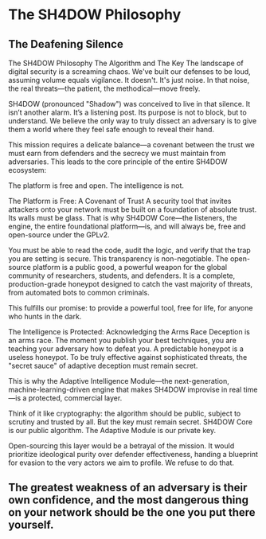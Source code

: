 # The SH4DOW Philosophy
## The Deafening Silence


The SH4DOW Philosophy
The Algorithm and The Key
The landscape of digital security is a screaming chaos. We've built our defenses to be loud, assuming volume equals vigilance. It doesn't. It's just noise. In that noise, the real threats—the patient, the methodical—move freely.

SH4DOW (pronounced "Shadow") was conceived to live in that silence. It isn’t another alarm. It’s a listening post. Its purpose is not to block, but to understand. We believe the only way to truly dissect an adversary is to give them a world where they feel safe enough to reveal their hand.

This mission requires a delicate balance—a covenant between the trust we must earn from defenders and the secrecy we must maintain from adversaries. This leads to the core principle of the entire SH4DOW ecosystem:

The platform is free and open. The intelligence is not.

The Platform is Free: A Covenant of Trust
A security tool that invites attackers onto your network must be built on a foundation of absolute trust. Its walls must be glass. That is why SH4DOW Core—the listeners, the engine, the entire foundational platform—is, and will always be, free and open-source under the GPLv2.

You must be able to read the code, audit the logic, and verify that the trap you are setting is secure. This transparency is non-negotiable. The open-source platform is a public good, a powerful weapon for the global community of researchers, students, and defenders. It is a complete, production-grade honeypot designed to catch the vast majority of threats, from automated bots to common criminals.

This fulfills our promise: to provide a powerful tool, free for life, for anyone who hunts in the dark.

The Intelligence is Protected: Acknowledging the Arms Race
Deception is an arms race. The moment you publish your best techniques, you are teaching your adversary how to defeat you. A predictable honeypot is a useless honeypot. To be truly effective against sophisticated threats, the "secret sauce" of adaptive deception must remain secret.

This is why the Adaptive Intelligence Module—the next-generation, machine-learning-driven engine that makes SH4DOW improvise in real time—is a protected, commercial layer.

Think of it like cryptography: the algorithm should be public, subject to scrutiny and trusted by all. But the key must remain secret. SH4DOW Core is our public algorithm. The Adaptive Module is our private key.

Open-sourcing this layer would be a betrayal of the mission. It would prioritize ideological purity over defender effectiveness, handing a blueprint for evasion to the very actors we aim to profile. We refuse to do that.

The greatest weakness of an adversary is their own confidence, and the most dangerous thing on your network should be the one you put there yourself.
--
